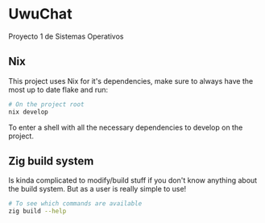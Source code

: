 # UwuChat

Proyecto 1 de Sistemas Operativos

## Nix

This project uses Nix for it's dependencies, make sure to always have the most
up to date flake and run:

```bash
# On the project root
nix develop
```

To enter a shell with all the necessary dependencies to develop on the project.

## Zig build system

Is kinda complicated to modify/build stuff if you don't know anything about the
build system. But as a user is really simple to use!

```bash
# To see which commands are available
zig build --help
```
